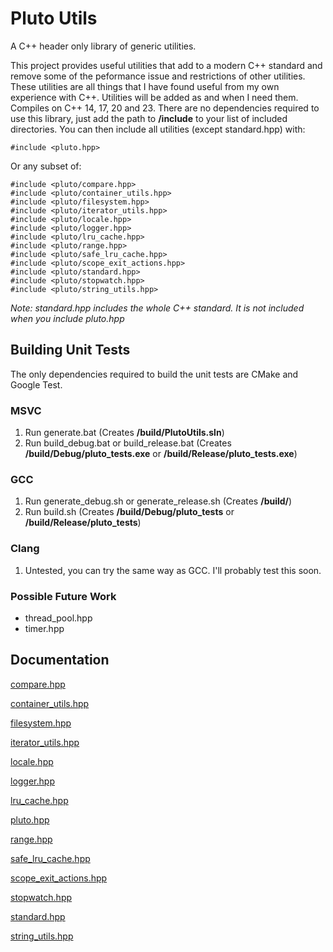 # Pluto Utils
A C++ header only library of generic utilities.

This project provides useful utilities that add to a modern C++ standard and remove some of the peformance issue and restrictions of other utilities. These utilities are all things that I have found useful from my own experience with C++. Utilities will be added as and when I need them. Compiles on C++ 14, 17, 20 and 23. There are no dependencies required to use this library, just add the path to **/include** to your list of included directories. You can then include all utilities (except standard.hpp) with:
```
#include <pluto.hpp>
```

Or any subset of:
```
#include <pluto/compare.hpp>
#include <pluto/container_utils.hpp>
#include <pluto/filesystem.hpp>
#include <pluto/iterator_utils.hpp>
#include <pluto/locale.hpp>
#include <pluto/logger.hpp>
#include <pluto/lru_cache.hpp>
#include <pluto/range.hpp>
#include <pluto/safe_lru_cache.hpp>
#include <pluto/scope_exit_actions.hpp>
#include <pluto/standard.hpp>
#include <pluto/stopwatch.hpp>
#include <pluto/string_utils.hpp>
```

*Note: standard.hpp includes the whole C++ standard. It is not included when you include pluto.hpp*

## Building Unit Tests
The only dependencies required to build the unit tests are CMake and Google Test.

### MSVC
1. Run generate.bat (Creates **/build/PlutoUtils.sln**)
2. Run build_debug.bat or build_release.bat (Creates **/build/Debug/pluto_tests.exe** or **/build/Release/pluto_tests.exe**)

### GCC
1. Run generate_debug.sh or generate_release.sh (Creates **/build/**)
2. Run build.sh (Creates **/build/Debug/pluto_tests** or **/build/Release/pluto_tests**)

### Clang
1. Untested, you can try the same way as GCC. I'll probably test this soon.

### Possible Future Work
- thread_pool.hpp
- timer.hpp

## Documentation
[compare.hpp](./docs/compare.md)

[container_utils.hpp](./docs/container_utils.md)

[filesystem.hpp](./docs/filesystem.md)

[iterator_utils.hpp](./docs/iterator_utils.md)

[locale.hpp](./docs/locale.md)

[logger.hpp](./docs/logger.md)

[lru_cache.hpp](./docs/lru_cache.md)

[pluto.hpp](./docs/pluto.md)

[range.hpp](./docs/range.md)

[safe_lru_cache.hpp](./docs/safe_lru_cache.md)

[scope_exit_actions.hpp](./docs/scope_exit_actions.md)

[stopwatch.hpp](./docs/stopwatch.md)

[standard.hpp](./docs/standard.md)

[string_utils.hpp](./docs/string_utils.md)
